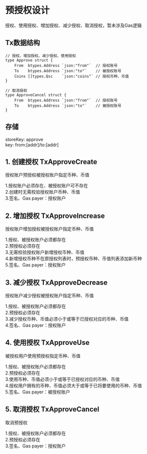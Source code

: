 # 预授权设计

授权、使用授权、增加授权、减少授权、取消授权，暂未涉及Gas逻辑

## Tx数据结构
```
// 授权、增加授权、减少授权、使用授权
type Approve struct {
	From  btypes.Address `json:"from"`  // 授权账号
	To    btypes.Address `json:"to"`    // 被授权账号
	Coins []types.Qsc    `json:"coins"` // 授权币种、币值
}

// 取消授权
type ApproveCancel struct {
	From  btypes.Address `json:"from"`  // 授权账号
	To    btypes.Address `json:"to"`    // 被授权账号
}
```
## 存储
storeKey:	approve</br>
key:		from:[addr]/to:[addr]</br>

## 1. 创建授权 TxApproveCreate
授权账户预授权被授权账户指定币种、币值

1.授权账户必须存在、被授权账户可不存在</br>
2.创建时无需校验授权账户币种、币值</br>
3.签名、Gas payer：授权账户</br>

## 2. 增加授权 TxApproveIncrease
授权账户增加授权被授权账户指定币种、币值

1.授权、被授权账户必须都存在</br>
2.预授权必须存在</br>
3.无需校验授权账户新增授权币种、币值</br>
4.新增授权币种不在原授权列表时，预授权币种、币值列表添加新币种</br>
5.签名、Gas payer：授权账户</br>

## 3. 减少授权 TxApproveDecrease
授权账户减少授权被授权账户指定币种、币值

1.授权、被授权账户必须都存在</br>
2.预授权必须存在</br>
3.减少授权币种、币值必须小于或等于已授权对应的币种、币值</br>
4.签名、Gas payer：授权账户</br>

## 4. 使用授权 TxApproveUse
被授权用户使用预授权指定币种、币值

1.授权、被授权账户必须都存在</br>
2.预授权必须存在</br>
3.使用币种、币值必须小于或等于已授权对应的币种、币值</br>
4.授权用户拥有的币种、币值必须大于或等于已将要使用的币种、币值</br>
5.签名、Gas payer：被授权账户</br>

## 5. 取消授权 TxApproveCancel
取消预授权

1.授权、被授权账户必须都存在</br>
2.预授权必须存在</br>
3.签名、Gas payer：授权账户</br>